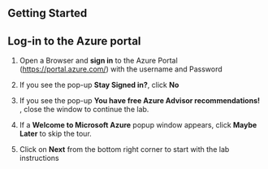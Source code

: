 ## **Getting Started**

## Log-in to the Azure portal

1. Open a Browser and **sign in** to the Azure Portal (<https://portal.azure.com/>) with the username **<inject key="AzureAdUserEmail" />** and Password **<inject key="AzureAdUserPassword" />** 

2. If you see the pop-up  **Stay Signed in?**, click **No**

3. If you see the pop-up **You have free Azure Advisor recommendations!** , close the window to continue the lab. 

4. If a **Welcome to Microsoft Azure** popup window appears, click **Maybe Later** to skip the tour.

5. Click on **Next** from the bottom right corner to start with the lab instructions
